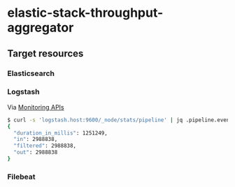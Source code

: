 # elastic-stack-throughput-aggregator

## Target resources

### Elasticsearch

### Logstash

Via [Monitoring APIs](https://www.elastic.co/guide/en/logstash/current/monitoring.html)

``` sh
$ curl -s 'logstash.host:9600/_node/stats/pipeline' | jq .pipeline.events
{
  "duration_in_millis": 1251249,
  "in": 2988838,
  "filtered": 2988838,
  "out": 2988838
}
```

### Filebeat